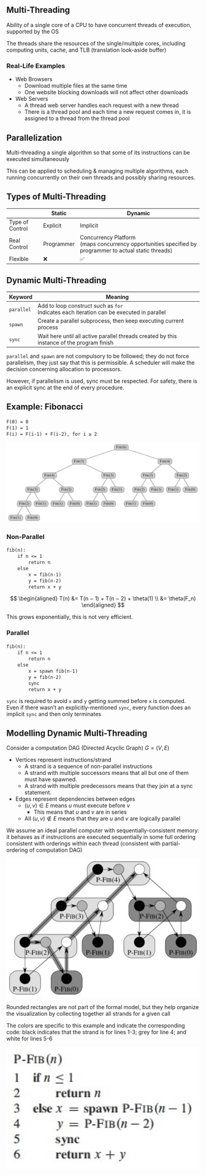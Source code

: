 ## Multi-Threading

Ability of a single core of a CPU to have concurrent threads of execution, supported by the OS

The threads share the resources of the single/multiple cores, including computing units, cache, and TLB (translation look-aside buffer)

### Real-Life Examples

- Web Browsers
  - Download multiple files at the same time
  - One website blocking downloads will not affect other downloads
- Web Servers
  - A thread web server handles each request with a new thread
  - There is a thread pool and each time a new request comes in, it is assigned to a thread from the thread pool

## Parallelization

Multi-threading a single algorithm so that some of its instructions can be executed simultaneously

This can be applied to scheduling & managing multiple algorithms, each running concurrently on their own threads and possibly sharing resources.

## Types of Multi-Threading

|                 | Static     | Dynamic                                                      |
| --------------- | ---------- | ------------------------------------------------------------ |
| Type of Control | Explicit   | Implicit                                                     |
| Real Control    | Programmer | Concurrency Platform<br />(maps concurrency opportunities specified by programmer to actual static threads) |
| Flexible        | ❌          | ✅                                                            |

## Dynamic Multi-Threading

| Keyword    | Meaning                                                      |
| ---------- | ------------------------------------------------------------ |
| `parallel` | Add to loop construct such as `for`<br />Indicates each iteration can be executed in parallel |
| `spawn`    | Create a parallel subprocess, then keep executing current process |
| `sync`     | Wait here until all active parallel threads created by this instance of the program finish |

`parallel` and `spawn` are not compulsory to be followed; they do not force parallelism, they just say that this is permissible. A scheduler will make the decision concerning allocation to processors.

However, if parallelism is used, sync must be respected. For safety, there is an explicit sync at the end of every procedure.

## Example: Fibonacci

```pseudocode
F(0) = 0
F(1) = 1
F(i) = F(i-1) + F(i-2), for i ≥ 2
```

![image-20230603165518975](./assets/image-20230603165518975.png)

### Non-Parallel

```pseudocode
fib(n):
	if n <= 1
		return n
	else
		x = fib(n-1)
		y = fib(n-2)
		return x + y
```

$$
\begin{aligned}
T(n)
&= T(n − 1) + T(n − 2) + \theta(1) \\
&= \theta(F_n)
\end{aligned}
$$

This grows exponentially, this is not very efficient.

### Parallel

```pseudocode
fib(n):
	if n <= 1
		return n
	else
		x = spawn fib(n-1)
		y = fib(n-2)
		sync
		return x + y
```

`sync` is required to avoid `x` and `y` getting summed before `x` is computed. Even if there wasn’t an explicitly-mentioned `sync`, every function does an implicit `sync` and then only terminates

## Modelling Dynamic Multi-Threading

Consider a computation DAG (Directed Acyclic Graph) $G=(V, E)$

- Vertices represent instructions/strand
  - A strand is a sequence of non-parallel instructions
  - A strand with multiple successors means that all but one of them must have spawned.
  - A strand with multiple predecessors means that they join at a sync statement.
- Edges represent dependencies between edges
  - $(u, v) \in E$ means $u$ must execute before $v$
    - This means that $u$ and $v$ are in series
  - All $(u, v) \not \in E$ means that they are $u$ and $v$ are logically parallel

We assume an ideal parallel computer with sequentially-consistent memory: it behaves as if instructions are executed sequentially in some full ordering consistent with orderings within each thread (consistent with partial-ordering of computation DAG)

![image-20230603170716999](./assets/image-20230603170716999.png)

Rounded rectangles are not part of the formal model, but they help organize the visualization by collecting together all strands for a given call

The colors are specific to this example and indicate the corresponding code: black indicates that the strand is for lines 1-3; grey for line 4; and white for lines 5-6

![image-20230603170810969](./assets/image-20230603170810969.png)
